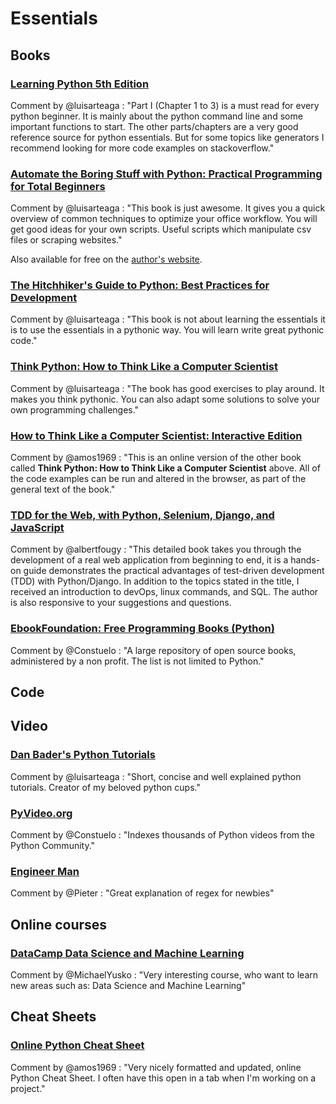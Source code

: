 # Essentials

## Books

### [Learning Python 5th Edition](https://www.amazon.com/Learning-Python-Powerful-Object-Oriented-Programming-ebook/dp/B00DDZPC9S/)
Comment by @luisarteaga : "Part I (Chapter 1 to 3) is a must read for every python beginner. It is mainly about the python command line and some important functions to start. The other parts/chapters are a very good reference source for python essentials. But for some topics like generators I recommend looking for more code examples on stackoverflow."

### [Automate the Boring Stuff with Python: Practical Programming for Total Beginners](https://www.amazon.com/Automate-Boring-Stuff-Python-Programming-ebook/dp/B00WJ049VU/)
Comment by @luisarteaga : "This book is just awesome. It gives you a quick overview of common techniques to optimize your office workflow. You will get good ideas for your own scripts. Useful scripts which manipulate csv files or scraping websites."

Also available for free on the [author's website](https://automatetheboringstuff.com/).

### [The Hitchhiker's Guide to Python: Best Practices for Development](https://www.amazon.com/Hitchhikers-Guide-Python-Practices-Development-ebook/dp/B01L9W8CVG/)
Comment by @luisarteaga : "This book is not about learning the essentials it is to use the essentials in a pythonic way. You will learn write great pythonic code."

### [Think Python: How to Think Like a Computer Scientist](https://www.amazon.com/Think-Python-Like-Computer-Scientist-ebook/dp/B018UXJ9EQ/)
Comment by @luisarteaga : "The book has good exercises to play around. It makes you think pythonic. You can also adapt
some solutions to solve your own programming challenges."

### [How to Think Like a Computer Scientist: Interactive Edition](https://runestone.academy/runestone/books/published/thinkcspy/index.html)
Comment by @amos1969 : "This is an online version of the other book called **Think Python: How to Think Like a Computer Scientist** above. All of the code examples can be run and altered in the browser, as part of the general text of the book." 

### [TDD for the Web, with Python, Selenium, Django, and JavaScript](http://www.obeythetestinggoat.com/book/praise.harry.html)
Comment by @albertfougy : "This detailed book takes you through the development of a real web application from beginning to end, it is a hands-on guide demonstrates the practical advantages of test-driven development (TDD) with Python/Django. In addition to the topics stated in the title, I received an introduction to devOps, linux commands, and SQL. The author is also responsive to your suggestions and questions.

### [EbookFoundation: Free Programming Books (Python)](https://github.com/EbookFoundation/free-programming-books/blob/master/books/free-programming-books.md#python)
Comment by @Constuelo : "A large repository of open source books, administered by a non profit. The list is not limited to Python."

## Code

## Video

### [Dan Bader's Python Tutorials](https://www.youtube.com/channel/UCI0vQvr9aFn27yR6Ej6n5UA)
Comment by @luisarteaga : "Short, concise and well explained python tutorials. Creator of my beloved python cups."

### [PyVideo.org](http://pyvideo.org/)
Comment by @Constuelo : "Indexes thousands of Python videos from the Python Community."

### [Engineer Man](https://www.youtube.com/watch?v=bgBWp9EIlMM)
Comment by @Pieter : "Great explanation of regex for newbies"

## Online courses

### [DataCamp Data Science and Machine Learning](https://www.datacamp.com/)
Comment by @MichaelYusko : "Very interesting course, who want to learn new areas such as: Data Science and Machine Learning"

## Cheat Sheets

### [Online Python Cheat Sheet](https://www.pythoncheatsheet.org/)
Comment by @amos1969 : "Very nicely formatted and updated, online Python Cheat Sheet. I often have this open in a tab when I'm working on a project."

